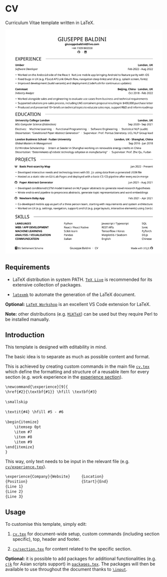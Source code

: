 # CV

Curriculum Vitae template written in LaTeX.

[![CV](cv.png)](cv.pdf)

## Requirements

* LaTeX distribution in system PATH. [`TeX Live`](https://www.tug.org/texlive/) is recommended for its extensive collection of packages.

* [`latexmk`](https://mg.readthedocs.io/latexmk.html) to automate the generation of the LaTeX document.

**Optional:** [`LaTeX Workshop`](https://github.com/James-Yu/LaTeX-Workshop) is an excellent VS Code extension for LaTeX.

**Note:** other distributions (e.g. [`MiKTeX`](https://miktex.org/)) can be used but they require Perl to be installed manually. 

## Introduction

This template is designed with editability in mind. 

The basic idea is to separate as much as possible content and format.

This is achieved by creating custom commands in the main file [`cv.tex`](https://github.com/giuseppebaldini/cv/blob/7ddf577e7542d0efb781cbc881355001670e4951/cv.tex) which define the formatting and structure of a reusable item for every section (e.g. work experience in the [experience section](https://github.com/giuseppebaldini/cv/blob/7ddf577e7542d0efb781cbc881355001670e4951/cv.tex#L59)).

```
\newcommand{\experience}[9]{
\href{#2}{\textbf{#1}} \hfill \textbf{#3}

\smallskip

\textit{#4} \hfill #5 - #6

\begin{itemize}
    \itemsep 0pt 
    \item #7
    \item #8
    \item #9
\end{itemize}
}
```

This way, only text needs to be input in the relevant file (e.g. [`cv/experience.tex`](https://github.com/giuseppebaldini/cv/blob/7ddf577e7542d0efb781cbc881355001670e4951/cv/experience.tex)). 

```
\experience{Company}{Website}     {Location}
{Position}                        {Start}{End}
{Line 1}
{Line 2}
{Line 3}
```

## Usage

To customise this template, simply edit:

1. [`cv.tex`](https://github.com/giuseppebaldini/cv/blob/7ddf577e7542d0efb781cbc881355001670e4951/cv.tex) for document-wide setup, custom commands (including section specific), top, header and footer. 

2. [`cv/section.tex`](https://github.com/giuseppebaldini/cv/tree/main/cv) for content related to the specific section.

**Optional:** it is possible to add packages for additional functionalities (e.g. [`cjk`](https://ctan.org/pkg/cjk) for Asian scripts support) in [`packages.tex`](https://github.com/giuseppebaldini/cv/blob/7ddf577e7542d0efb781cbc881355001670e4951/packages.tex). The packages will then be available to use throughout the document thanks to [`\input`](https://github.com/giuseppebaldini/cv/blob/7ddf577e7542d0efb781cbc881355001670e4951/cv.tex#L13).
